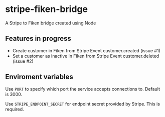 # stripe-fiken-bridge
A Stripe to Fiken bridge created using Node

## Features in progress
- Create customer in Fiken from Stripe Event customer.created (issue #1)
- Set a customer as inactive in Fiken from Stripe Event customer.deleted (issue #2)

## Enviroment variables

Use `PORT` to specify which port the service accepts connections to. Default is 3000.

Use `STRIPE_ENDPOINT_SECRET` for endpoint secret provided by Stripe. This is required.
